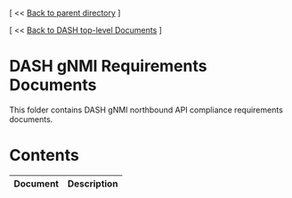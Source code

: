 [ << [Back to parent directory](../README.md) ]

[ << [Back to DASH top-level Documents](../../README.md#contents) ]


# DASH gNMI Requirements Documents

This folder contains DASH gNMI northbound API compliance requirements documents.

# Contents

| Document                                               | Description                                |
| ------------------------------------------------------ | ------------------------------------------ |
